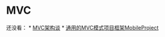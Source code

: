 # MVC

还没看：
	* [MVC架构谈](http://www.0791quanquan.com/news_keji/topic_2214594/)
	* [通用的MVC模式项目框架MobileProject](http://www.cocoachina.com/ios/20160203/15157.html)
